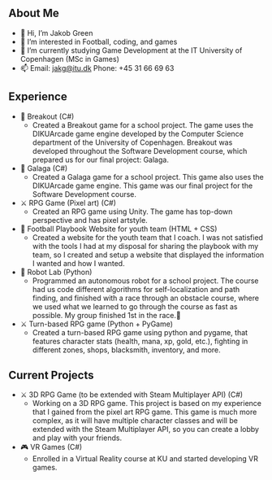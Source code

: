 About Me
-
- 👋 Hi, I’m Jakob Green
- 👀 I’m interested in Football, coding, and games
- 🌱 I’m currently studying Game Development at the IT University of Copenhagen (MSc in Games)
- 📫 Email: jakg@itu.dk Phone: +45 31 66 69 63

Experience
-
  - 🧱 Breakout (C#)
    - Created a Breakout game for a school project. The game uses the DIKUArcade game engine developed by the Computer Science department of the University of Copenhagen. Breakout was developed throughout the Software Development course, which prepared us for our final project: Galaga.
  - 👾 Galaga (C#)
    - Created a Galaga game for a school project. This game also uses the DIKUArcade game engine. This game was our final project for the Software Development course.
  - ⚔️ RPG Game (Pixel art) (C#)
    - Created an RPG game using Unity. The game has top-down perspective and has pixel artstyle.
  - 🏈 Football Playbook Website for youth team (HTML + CSS)
    - Created a website for the youth team that I coach. I was not satisfied with the tools I had at my disposal for sharing the playbook with my team, so I created and setup a website that displayed the information I wanted and how I wanted.
  - 🤖 Robot Lab (Python)
    - Programmed an autonomous robot for a school project. The course had us code different algorithms for self-localization and path finding, and finished with a race through an obstacle course, where we used what we learned to go through the course as fast as possible. My group finished 1st in the race.🥇
  - ⚔️ Turn-based RPG game (Python + PyGame)
    - Created a turn-based RPG game using python and pygame, that features character stats (health, mana, xp, gold, etc.), fighting in different zones, shops, blacksmith, inventory, and more.

Current Projects
-
  - ⚔️ 3D RPG Game (to be extended with Steam Multiplayer API) (C#)
    - Working on a 3D RPG game. This project is based on my experience that I gained from the pixel art RPG game. This game is much more complex, as it will have multiple character classes and will be extended with the Steam Multiplayer API, so you can create a lobby and play with your friends.
  - 🎮 VR Games (C#)
    - Enrolled in a Virtual Reality course at KU and started developing VR games.

<!---
JakeGreen85/JakeGreen85 is a ✨ special ✨ repository because its `README.md` (this file) appears on your GitHub profile.
You can click the Preview link to take a look at your changes.
--->
